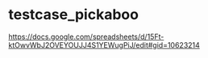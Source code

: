 # testcase_pickaboo
https://docs.google.com/spreadsheets/d/15Ft-ktOwvWbJ2OVEYOUJJ4S1YEWugPiJ/edit#gid=10623214 

